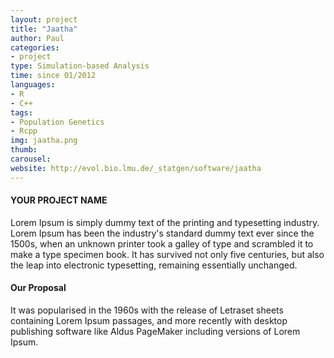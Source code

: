 ```yaml
---
layout: project
title: "Jaatha"
author: Paul
categories:
- project
type: Simulation-based Analysis 
time: since 01/2012
languages:
- R
- C++
tags:
- Population Genetics
- Rcpp
img: jaatha.png
thumb:
carousel: 
website: http://evol.bio.lmu.de/_statgen/software/jaatha
---
```


#### YOUR PROJECT NAME
Lorem Ipsum is simply dummy text of the printing and typesetting industry. Lorem Ipsum has been the industry's standard dummy text ever since the 1500s, when an unknown printer took a galley of type and scrambled it to make a type specimen book. It has survived not only five centuries, but also the leap into electronic typesetting, remaining essentially unchanged.

#### Our Proposal
It was popularised in the 1960s with the release of Letraset sheets containing Lorem Ipsum passages, and more recently with desktop publishing software like Aldus PageMaker including versions of Lorem Ipsum.
